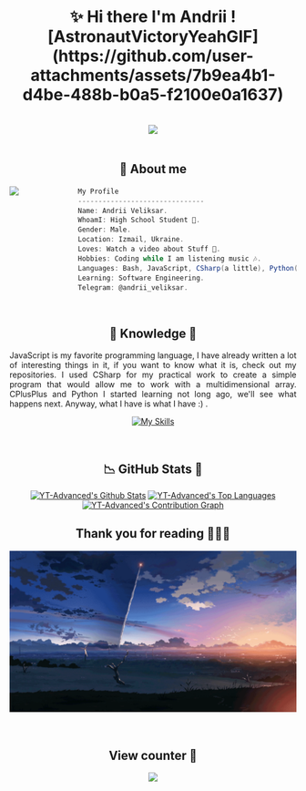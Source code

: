 <h1 align="center">✨ Hi there I'm Andrii ![AstronautVictoryYeahGIF](https://github.com/user-attachments/assets/7b9ea4b1-d4be-488b-b0a5-f2100e0a1637)</h1>

<body>
<br>
<div align="center">
<img src="https://giphy.com/gifs/cartoon-3d-astronaut-VOgpnDOAddaN0zr9UE" width="300px">
</div>
<br>

<h2 align="center"> 💬 About me </h2>

<img align="left" src="https://giphy.com/gifs/cartoon-3d-astronaut-VOgpnDOAddaN0zr9UE" width="120px"/> 

```csharp
My Profile
-------------------------------
Name: Andrii Veliksar.
WhoamI: High School Student 🏫.
Gender: Male.
Location: Izmail, Ukraine.
Loves: Watch a video about Stuff 👀.
Hobbies: Coding while I am listening music 🎶.
Languages: Bash, JavaScript, CSharp(a little), Python(a little), CPlusPlus(a little).
Learning: Software Engineering.
Telegram: @andrii_veliksar.
```
<br>
     
<div>
<h2 align="center"> 🔎 Knowledge 📖 </h2>
</div>
<div align = "center">
<p align = "justify">JavaScript is my favorite programming language, I have already written a lot of interesting things in it, if you want to know what it is, check out my repositories. I used CSharp for my practical work to create a simple program that would allow me to work with a multidimensional array. CPlusPlus and Python I started learning not long ago, we'll see what happens next.  Anyway, what I have is what I have :) .<br></p>
<p align = "center">
     <a href="https://skillicons.dev">
        <img src="https://skillicons.dev/icons?i=bash,git,github,javascript,py,cs,cpp,css,html,gulp,webpack,githubactions&perline=7"alt="My Skills"/> 
    </a>
</p>
</div>
<br>

<h2 align = "center"> 📉 GitHub Stats 🌟 </h2>
<div> 
<p align = "center">
  <a href="https://github.com/YT-Advanced"><img alt="YT-Advanced's Github Stats" src="https://github-readme-stats.vercel.app/api/?username=YT-Advanced&show_icons=true&include_all_commits=true&count_private=true&theme=material-palenight&hide_border=true&bg_color=1F222E&title_color=F85D7F&icon_color=F8D866&line_height=28&rank_icon=github" height="192px"/></a>
  <a href="https://github.com/YT-Advanced"><img alt="YT-Advanced's Top Languages" src="https://github-readme-stats.vercel.app/api/top-langs/?username=YT-Advanced&langs_count=20&layout=compact&theme=material-palenight&hide_border=true&bg_color=1F222E&title_color=F85D7F&icon_color=F8D866" height="192px"/></a>
  <a href="https://github.com/YT-Advanced"><img alt="YT-Advanced's Contribution Graph" src="https://github-readme-activity-graph.vercel.app/graph?username=YT-Advanced&theme=dracula&bg_color=1F222E&title_color=F85D7F&point=F8D866&line=F85D7F&color=a6accd&hide_border=true&radius=4.5" /></a>
</p>
<div>
<h2 align="center">Thank you for reading 🙋🏻‍♂️</h2>
<div>
<img src="https://raw.githubusercontent.com/huy232/huy232/main/image/2.gif" align="center" />
  </div>
<br> 
</div>  


<br>
<div>
<h2 align="center">View counter 👀</h2>
<div align="center">
<img src="https://moe-counter.glitch.me/get/@YT-Advanced?theme=gelbooru" />
  </div>
<br>
